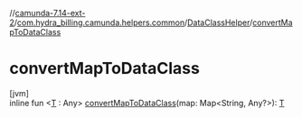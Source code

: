 //[camunda-7.14-ext-2](../../../index.md)/[com.hydra_billing.camunda.helpers.common](../index.md)/[DataClassHelper](index.md)/[convertMapToDataClass](convert-map-to-data-class.md)

# convertMapToDataClass

[jvm]\
inline fun <[T](convert-map-to-data-class.md) : Any> [convertMapToDataClass](convert-map-to-data-class.md)(map: Map<String, Any?>): [T](convert-map-to-data-class.md)
